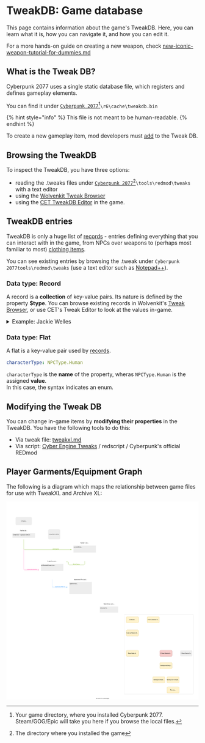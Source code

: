 # TweakDB: Game database

This page contains information about the game's TweakDB. Here, you can learn what it is, how you can navigate it, and how you can edit it.

For a more hands-on guide on creating a new weapon, check [new-iconic-weapon-tutorial-for-dummies.md](../modding-guides/items-equipment/adding-new-items/weapons/new-iconic-weapon-tutorial-for-dummies.md "mention")

## What is the Tweak DB?

Cyberpunk 2077 uses a single static database file, which registers and defines gameplay elements.&#x20;

You can find it under [`Cyberpunk 2077`](#user-content-fn-1)[^1]`\r6\cache\tweakdb.bin`

{% hint style="info" %}
This file is not meant to be human-readable.&#x20;
{% endhint %}

To create a new gameplay item, mod developers must [add](../modding-guides/items-equipment/adding-new-items/) to the Tweak DB.

## Browsing the TweakDB

To inspect the TweakDB, you have three options:

* reading the .tweaks files under [`Cyberpunk 2077`](#user-content-fn-2)[^2]`\tools\redmod\tweaks` with a text editor
* using the [Wolvenkit Tweak Browser](https://app.gitbook.com/s/-MP\_ozZVx2gRZUPXkd4r/wolvenkit-app/editor/tweak-browser)
* using the [CET TweakDB Editor](https://wiki.redmodding.org/cyber-engine-tweaks/console/usage-1) in the game.

## TweakDB entries

TweakDB is only a huge list of [records](tweaks.md#data-type-record) - entries defining everything that you can interact with in the game, from NPCs over weapons to (perhaps most familiar to most) [clothing items](../modding-guides/items-equipment/adding-new-items/).

You can see existing entries by browsing the .tweak under `Cyberpunk 2077tools\redmod\tweaks` (use a text editor such as [Notepad++](https://notepad-plus-plus.org/downloads/)).

### Data type: Record

A record is a **collection** of key-value pairs. Its nature is defined by the property **$type**. You can browse existing records in Wolvenkit's [Tweak Browser](https://app.gitbook.com/s/-MP\_ozZVx2gRZUPXkd4r/wolvenkit-app/editor/tweak-browser), or use CET's Tweak Editor to look at the values in-game.

<details>

<summary>Example: Jackie Welles</summary>

```yaml
Character.Jackie:
  $type: gamedataCharacter_Record
  actionMap: Gang.Map
  affiliation: Factions.Valentinos
  archetypeData: Character.valentinos_grunt1_ranged1_nue_ma_inline0
  archetypeName: humanoid
  audioMeleeMaterial: Flesh
  baseAttitudeGroup: jackie
  bountyDrawTable: Character.Jackie_inline7
  canHaveGenericTalk: True
  characterType: NPCType.Human
  communitySquad: Squad_Basic
  contentAssignment: DeviceContentAssignment.Autoscaling
  cpoCharacterBuild: ''
  crowdMemberSettings: Crowds.DefaultCrowdPackage
  defaultCrosshair: Crosshairs.NoWeapon
  despawnChildCommunityWhenPlayerInVehicle: True
  devNotes: Puppet Base! All other character records should inherit in a way form this record!
  disableDefeatedState: False
  dropsAmmoOnDeathChance: 1
  dropsControlledLoot: True
  dropsMoneyOnDeath: False
  dropsWeaponOnDeath: False
  enableSensesOnStart: True
  forceCanHaveGenericTalk: False
  forcedTBHZOffset: 0
  hasDirectionalStarts: True
  hideUIDetection: False
  hideUIElements: False
  holocallInitializerPath: ''
  ignoreDetectionForAudioCue: False
  isBumpable: False
  isChild: False
  isCrowd: False
  isLightCrowd: False
  lootBagEntity: valentinosDropBag
  lootDrop: LootTables.Empty
  lootInjectionParams: LootInjection.DefaultLootInjectionSettings
  minigameInstance: minigame_v2.DefaultMinigame
  primaryEquipment: Character.Jackie_inline2
  rarity: NPCRarity.Elite
  reactionPreset: ReactionPresets.NoReaction
  scannerModulePreset: ScanningNPCPresets.ScannerPreset_QuestNPCNoLevel
  secondaryEquipment: Character.Jackie_inline5
  sensePreset: Senses.Relaxed
  skipDisplayArchetype: True
  squadParamsID: FactionSquads.ValentinosSquad
  staticCommunityAppearancesDistributionEnabled: False
  threatTrackingPreset: TargetTracking.DefaultPreset
  uiNameplate: UINameplate.CombatSettings
  useForcedTBHZOffset: True
  voiceTag: jackie
  entityTemplatePath: base\quest\secondary_characters\jackie.ent
  priority: SpawnableObjectPriority.Quest
  savable: True
  abilities:
    - Ability.CanCrouch
    - Ability.CanSprint
    - Ability.CanSwitchWeapon
    - Ability.CanShootWhileMoving
    - Ability.CanPreciseShoot
    - Ability.CanChargedShoot
    - Ability.CanSmartShoot
    - Ability.CanUseLeftHand
    - Ability.CanUseRightHand
    - Ability.CanUseLegs
    - Ability.CanTaunt
    - Ability.CanCloseCombat
    - Ability.CanUseIncendiaryGrenades
    - Ability.IsBalanced
    - Ability.DealsThermalDamage
    - Ability.HasChargeJump
  attachmentSlots:
    - AttachmentSlots.WeaponRight
    - AttachmentSlots.WeaponLeft
    - AttachmentSlots.GrenadeRight
    - AttachmentSlots.GrenadeLeft
    - AttachmentSlots.Head
    - AttachmentSlots.Eyes
    - AttachmentSlots.Chest
    - AttachmentSlots.RightArm
    - AttachmentSlots.LeftArm
    - AttachmentSlots.RightHand
    - AttachmentSlots.LeftHand
    - AttachmentSlots.Legs
    - AttachmentSlots.PersonalLink
    - AttachmentSlots.Consumable
    - AttachmentSlots.Feet
    - AttachmentSlots.TppHead
    - AttachmentSlots.Torso
    - AttachmentSlots.Outfit
    - AttachmentSlots.UnderwearTop
    - AttachmentSlots.UnderwearBottom
    - AttachmentSlots.ItemSlotSniperRifle
    - AttachmentSlots.ItemSlotSMG
    - AttachmentSlots.ItemSlotTechRifle
    - AttachmentSlots.ItemSlotHandgunLeftJackie
    - AttachmentSlots.ItemSlotHandgunRightJackie
    - AttachmentSlots.ItemSlotKatana
    - AttachmentSlots.ItemSlotGenericMelee
    - AttachmentSlots.ItemSlotHammer
    - AttachmentSlots.ItemSlotKnifeRight
    - AttachmentSlots.ItemSlotKnifeLeft
    - AttachmentSlots.ItemSlotGenericRanged
    - AttachmentSlots.ItemSlotHandgunRight
    - AttachmentSlots.ItemSlotHandgunLeft
  bossHealthBarThresholds: []
  crowdAppearanceNames: []
  displayName: LocKey#34477
  EquipmentAreas: []
  fullDisplayName: LocKey#34478
  genders: []
  itemGroups:
    - Character.Enemy_Items_Base
  items: []
  onSpawnGLPs: []
  multiplayerTemplatePaths: []
  tags:
    - Immortal
  visualTags:
    - Valentinos
    - Grunt
    - Lvl1
  effectors:
    - Effectors.HitReactionTBHIncrease
  objectActions:
    - GenericInteraction.PickUpBody
    - GenericInteraction.Talk
    - GenericInteraction.ReturnTalk
    - Takedown.Grapple
    - Takedown.LethalTakedown
    - Takedown.NonLethalTakedown
    - Takedown.AerialTakedown
    - Takedown.BlackwallTakedown
    - Takedown.NewPerkFinisher
    - Takedown.NewPerkFinisherBlunt
    - Takedown.NewPerkFinisherBluntHold
    - QuickHack.RemoteBreach
    - QuickHack.SuicideHackBase
    - QuickHack.GrenadeHackBase
    - QuickHack.SystemCollapseHackBase
    - QuickHack.MadnessHackBase
    - QuickHack.BaseBlackWallHack
    - QuickHack.BaseOverheatHack
    - QuickHack.BaseContagionHack
    - QuickHack.OverloadBaseHack
    - QuickHack.BrainMeltBaseHack
    - QuickHack.BaseBlindHack
    - QuickHack.BaseWeaponMalfunctionHack
    - QuickHack.BaseLocomotionMalfunctionHack
    - QuickHack.BaseCyberwareMalfunctionHack
    - QuickHack.BaseCommsCallInHack
    - QuickHack.BaseCommsNoiseHack
    - QuickHack.BasePingHack
    - QuickHack.BaseMemoryWipeHack
    - QuickHack.BaseWhistleHack
    - MinigameAction.NetworkSuicideHack
    - MinigameAction.NetworkJamWeaponHack
    - MinigameAction.NetworkPingHack
    - MinigameAction.NetworkAutoJamHack
    - MinigameAction.NetworkAutoBlindHack
    - MinigameAction.NetworkAutoLocomotionHack
    - MinigameAction.NetworkWeakNPCs
    - MinigameAction.NetworkVulnerableNPCs
    - MinigameAction.NetworkMadnessHack
    - MinigameAction.NetworkWeaponMalfunctionHack
    - MinigameAction.NetworkCyberwareMalfunctionHack
    - MinigameAction.NetworkLowerICEMinorFirst
    - MinigameAction.NetworkLowerICEMinorSecond
    - MinigameAction.NetworkLowerICEMinorThird
    - MinigameAction.NetworkLowerICEMedium
    - MinigameAction.NetworkLowerICETutorial
    - MinigameAction.NetworkLowerICEMajor
  statModifierGroups:
    - Character.NPC_Base_Primary_Stat_ModGroup
  statModifiers:
    - QuickHack.TargetResistance_DifficultyMult
    - QuickHack.TargetResistanceUltimate_DifficultyMult
    - Character.valentinos_base_inline0
    - Character.Jackie_inline0
    - Character.Jackie_inline1
  statPools:
    - BaseStatPools.Puppet_Health_Base
    - BaseStatPools.Puppet_Stamina_Base
    - BaseStatPools.Fear
    - BaseStatPools.Poise
    - BaseStatPools.CPO_NPC_Importance
  weakspots: []
  alertedSensesPreset: Alerted
  combatSensesPreset: Combat
  relaxedSensesPreset: Relaxed
  weaponSlot: AttachmentSlots.WeaponRight

```



</details>

### Data type: Flat

A flat is a key-value pair used by [records](tweaks.md#data-type-record).

```yaml
characterType: NPCType.Human
```

`characterType` is the **name** of the property, wheras `NPCType.Human` is the assigned **value**. \
In this case, the syntax indicates an enum.

## Modifying the Tweak DB

You can change in-game items by **modifying their properties** in the TweakDB. You have the following tools to do this:

* Via tweak file: [tweakxl.md](../core-mods-explained/tweakxl.md "mention")
* Via script: [Cyber Engine Tweaks](https://wiki.redmodding.org/cyber-engine-tweaks/) / redscript / Cyberpunk's official REDmod

## Player Garments/Equipment Graph

The following is a diagram which maps the relationship between game files for use with TweakXL and Archive XL:

![](<../../.gitbook/assets/Cyberpunk 2077 TweakXL+ArchiveXL Pipeline.drawio.svg>)

[^1]: Your game directory, where you installed Cyberpunk 2077. Steam/GOG/Epic will take you here if you browse the local files.

[^2]: The directory where you installed the game
